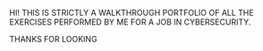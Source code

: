 HI!
THIS IS STRICTLY A WALKTHROUGH PORTFOLIO OF ALL THE EXERCISES PERFORMED BY ME FOR A JOB IN CYBERSECURITY.

THANKS FOR LOOKING
